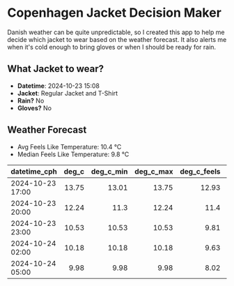 
# Copenhagen Jacket Decision Maker

Danish weather can be quite unpredictable, so I created this app to help me decide which jacket to wear based on the weather forecast. 
It also alerts me when it's cold enough to bring gloves or when I should be ready for rain.

## What Jacket to wear?

- **Datetime**: 2024-10-23 15:08
- **Jacket**: Regular Jacket and T-Shirt
- **Rain?** No
- **Gloves?** No

## Weather Forecast
- Avg Feels Like Temperature: 10.4 °C
- Median Feels Like Temperature: 9.8 °C

| datetime_cph     |   deg_c |   deg_c_min |   deg_c_max |   deg_c_feels | weather   | wind   | rain   |
|:-----------------|--------:|------------:|------------:|--------------:|:----------|:-------|:-------|
| 2024-10-23 17:00 |   13.75 |       13.01 |       13.75 |         12.93 | Clouds    | Low    | None   |
| 2024-10-23 20:00 |   12.24 |       11.3  |       12.24 |         11.4  | Clouds    | Low    | None   |
| 2024-10-23 23:00 |   10.53 |       10.53 |       10.53 |          9.81 | Clouds    | Low    | None   |
| 2024-10-24 02:00 |   10.18 |       10.18 |       10.18 |          9.63 | Clouds    | Low    | None   |
| 2024-10-24 05:00 |    9.98 |        9.98 |        9.98 |          8.02 | Clouds    | Low    | None   |
        